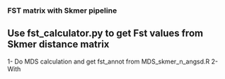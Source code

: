 ### FST matrix with Skmer pipeline


## Use fst_calculator.py to get Fst values from Skmer distance matrix
1- Do MDS calculation and get fst_annot from MDS_skmer_n_angsd.R
2- With 